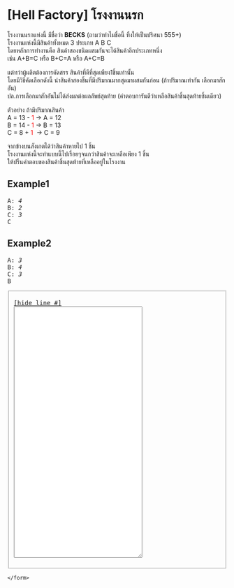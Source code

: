 <div id="current" aria-labelledby="ui-id-30" role="tabpanel" class="ui-tabs-panel ui-corner-bottom ui-widget-content" aria-hidden="false">
    <form method="post" action="/elab/lab/submit/1023/11544/19024/" enctype="multipart/form-data" autocomplete="off">
      <div id="assignment-body">
        <input type="hidden" name="csrfmiddlewaretoken" value="LedU8Fpx5DFe6kotMEWCfVzL78LHYMm9aQB1zCDQlg73eY9UCMhFjhoL9QMNGRCJ">
        <h1>[Hell Factory] โรงงานนรก</h1><p>โรงงานนรกแห่งนี้ มีชื่อว่า <strong>BECKS</strong> (ถามว่าทำไมชื่อนี้ ทิ้งให้เป็นปริศนา 555+)<br>โรงงานแห่งนี้มีสินค้าทั้งหมด 3 ประเภท A B C<br>โดยหลักการทำงานคือ สินค้าสองชนิดผสมกันจะได้สินค้าอีกประเภทหนึ่ง<br>เช่น  A+B=C  หรือ  B+C=A   หรือ  A+C=B</p><p>แต่ทว่าผู้ผลิตต้องการคัดสรร สินค้าที่ดีที่สุดเพียง1ชิ้นเท่านั้น<br>โดยมีวิธีคัดเลือกดังนี้ นำสินค้าสองชิ้นที่มีปริมาณมากสุดมาผสมกันก่อน  (ถ้าปริมาณเท่ากัน เลือกมาสักอัน)<br>ปล.การเลือกมาสักอันไม่ได้ส่งผลต่อผลลัพธ์สุดท้าย  (คำตอบการันตีว่าเหลือสินค้าชิ้นสุดท้ายชิ้นเดียว)</p><p>ตัวอย่าง ถ้ามีปริมาณสินค้า<br>A = 13 - <span style="color:red">1</span>  -&gt; A = 12<br>B = 14 - <span style="color:red">1</span>  -&gt; B = 13<br>C = 8 + <span style="color:red">1</span>  &nbsp;-&gt; C = 9  </p><p>จากข้างบนสังเกตได้ว่าสินค้าหายไป 1 ชิ้น<br>โรงงานแห่งนี้จะทำแบบนี้ไปเรื่อยๆจนกว่าสินค้าจะเหลือเพียง 1 ชิ้น<br>ให้ปริ้นคำตอบของสินค้าชิ้นสุดท้ายที่เหลืออยู่ในโรงงาน  </p><h2>Example1</h2><p></p><pre class="output">A: <em>4</em>
B: <em>2</em>
C: <em>3</em>
C
</pre><p></p><h2>Example2</h2><p></p><pre class="output">A: <em>3</em>
B: <em>4</em>
C: <em>3</em>
B
</pre><p></p><p></p><fieldset><pre><div class="code-menu"><a href="#" class="lineno-toggle">[hide line #]</a></div><code class="source"><textarea class="codeblank" cols="34" name="b1" rows="38" wrap="off" autocomplete="off"></textarea></code></pre></fieldset><p></p> 
      </div>
      
      
    </form>
  </div>